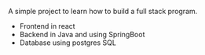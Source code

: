 A simple project to learn how to build a full stack program.
- Frontend in react
- Backend in Java and using SpringBoot
- Database using postgres SQL
